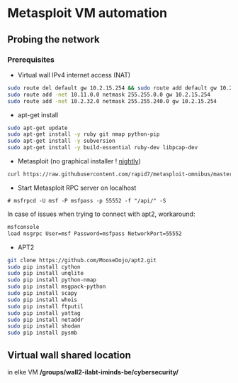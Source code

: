 # Metasploit VM automation

## Probing the network

### Prerequisites

* Virtual wall IPv4 internet access (NAT)

```bash
sudo route del default gw 10.2.15.254 && sudo route add default gw 10.2.15.253
sudo route add -net 10.11.0.0 netmask 255.255.0.0 gw 10.2.15.254
sudo route add -net 10.2.32.0 netmask 255.255.240.0 gw 10.2.15.254
```

* apt-get install

```bash
sudo apt-get update
sudo apt-get install -y ruby git nmap python-pip
sudo apt-get install -y subversion
sudo apt-get install -y build-essential ruby-dev libpcap-dev
```

* Metasploit (no graphical installer ! [nightly](https://github.com/rapid7/metasploit-framework/wiki/Nightly-Installers))

```bash
curl https://raw.githubusercontent.com/rapid7/metasploit-omnibus/master/config/templates/metasploit-framework-wrappers/msfupdate.erb > msfinstall && chmod 755 msfinstall &&  ./msfinstall
```

* Start Metasploit RPC server on localhost

`# msfrpcd -U msf -P msfpass -p 55552 -f "/api/" -S`

In case of issues when trying to connect with apt2, workaround:

```bash
msfconsole
load msgrpc User=msf Password=msfpass NetworkPort=55552
```

* APT2

```bash
git clone https://github.com/MooseDojo/apt2.git
sudo pip install cython
sudo pip install unqlite
sudo pip install python-nmap
sudo pip install msgpack-python
sudo pip install scapy
sudo pip install whois
sudo pip install ftputil
sudo pip install yattag
sudo pip install netaddr
sudo pip install shodan
sudo pip install pysmb

```

## Virtual wall shared location

in elke VM __/groups/wall2-ilabt-iminds-be/cybersecurity/__